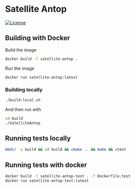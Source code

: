 # Satellite Antop
[![License](https://img.shields.io/badge/License-MIT-blue.svg)](./LICENSE)

## Building with Docker

Build the image
```sh
docker build -t satellite-antop .
```

Run the image
```sh
docker run satellite-antop:latest
```

### Building locally
```sh
./build-local.sh
```
And then run with
```sh
cd build
./SatelliteAntop
```

## Running tests locally
```sh
mkdir -p build && cd build && cmake .. && make && ctest
```
## Running tests with docker
```sh
docker build -t satellite-antop-test . -f Dockerfile.test 
docker run satellite-antop-test:latest
```
